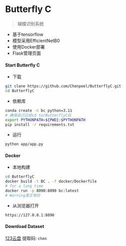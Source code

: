 #  Butterfly C


> 蝴蝶识别系统
- 基于tensorflow
- 模型采用EfficientNetB0
- 使用Docker部署
- Flask管理页面






#### Start Butterfly C

- 下载

```bash
git clone https://github.com/Chenpeel/ButterflyC.git
cd ButterflyC
````

- 依赖库

```bash
conda create -n bc python=3.11
# 确保自己已经cd to/ButterflyC后
export PYTHONPATH=${PWD}:$PYTHONPATH
pip install -r requirements.txt
```

- 运行

```bash
python app/app.py
```



#### Docker

- 本地构建
```bash
cd ButterflyC
docker build -t BC . -f docker/Dockerfile
# for a long time
docker run -p 8090:8090 bc:latest
# Warning是正常的
```
  - 从浏览器打开
```bash
https://127.0.0.1:8090
```





#### Download Dataset

[123云盘](https://www.123865.com/s/LwbWTd-B8Ii3)
提取码: `chen`
